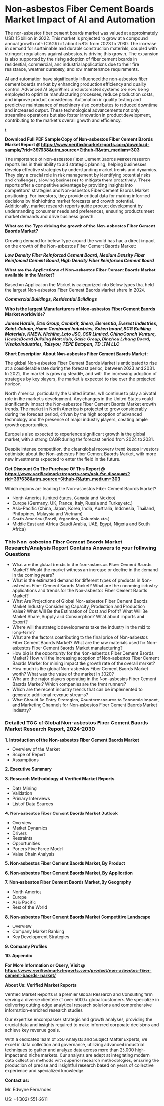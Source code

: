 <meta name="title" content="Global Non-asbestos Fiber Cement Boards Market Impact of AI and Automation"><meta name="description" content="The non-asbestos fiber cement boards market was valued at approximately USD 15 billion in 2022. This market is projected to grow at a compound annual growth rate (CAGR"><meta name="title" content="Non-asbestos Fiber Cement Boards Market Size, Share, Scope, Trends, Growth, Opportunities, Analysis, Forecast"><h1>Non-asbestos Fiber Cement Boards Market Impact of AI and Automation</h1><p>The non-asbestos fiber cement boards market was valued at approximately USD 15 billion in 2022. This market is projected to grow at a compound annual growth rate (CAGR) of about 5.8% from 2023 to 2030. The increase in demand for sustainable and durable construction materials, coupled with stringent regulations against asbestos, is driving this growth. The expansion is also supported by the rising adoption of fiber cement boards in residential, commercial, and industrial applications due to their fire resistance, weather durability, and low maintenance requirements.</p><p>AI and automation have significantly influenced the non-asbestos fiber cement boards market by enhancing production efficiency and quality control. Advanced AI algorithms and automated systems are now being employed to optimize manufacturing processes, reduce production costs, and improve product consistency. Automation in quality testing and predictive maintenance of machinery also contributes to reduced downtime and increased output. These technological advancements not only streamline operations but also foster innovation in product development, contributing to the market's overall growth and efficiency.</p>t</p><p id="" class=""><strong>Download Full PDF Sample Copy of Non-asbestos Fiber Cement Baords Market Report @ <a href="https://www.verifiedmarketreports.com/download-sample/?rid=397638&utm_source=Github-R&utm_medium=303" target="_blank">https://www.verifiedmarketreports.com/download-sample/?rid=397638&utm_source=Github-R&utm_medium=303</a></strong></p><p>The importance of&nbsp;Non-asbestos Fiber Cement Baords Market research reports lies in their ability to aid strategic planning, helping businesses develop effective strategies by understanding market trends and dynamics. They play a crucial role in risk management by identifying potential risks and challenges, allowing businesses to mitigate them proactively. These reports offer a competitive advantage by providing insights into competitors' strategies and Non-asbestos Fiber Cement Baords Market positioning. For investors, they provide critical data for making informed decisions by highlighting market forecasts and growth potential. Additionally, market research reports guide product development by understanding consumer needs and preferences, ensuring products meet market demands and drive business growth.</p><p><strong>What are the&nbsp;Type driving the growth of the Non-asbestos Fiber Cement Baords Market?</strong></p><p id="" class="">Growing demand for below Type around the world has had a direct impact on the growth of the Non-asbestos Fiber Cement Baords Market:</p><em><strong>Low Density Fiber Reinforced Cement Board, Medium Density Fiber Reinforced Cement Board, High Density Fiber Reinforced Cement Board</strong></em></p><strong>What are the&nbsp;Applications&nbsp;of Non-asbestos Fiber Cement Baords Market available in the Market?</strong></p><p id="" class="">Based on Application the Market is categorized into Below types that held the largest Non-asbestos Fiber Cement Baords Market share In 2024.</p><em><strong>Commercial Buildings, Residential Buildings</strong></em></p><strong>Who is the largest Manufacturers of Non-asbestos Fiber Cement Baords Market worldwide?</strong></p><p><em><strong>James Hardie, Etex Group, Cembrit, Shera, Elementia, Everest Industries, Saint-Gobain, Hume Cemboard Industries, Soben board, SCG Building Materials, KMEW, Nichiha, Lato JSC, CSR Limited, China Conch Venture, HeaderBoard Building Materials, Sanle Group, Binzhou Lvbang Board, Visaka Industries, Taisyou, TEPE Betopan, TD LTM LLC</strong></em></p><p id="" class=""><strong>Short Description About Non-asbestos Fiber Cement Baords Market:</strong></p><p>The global Non-asbestos Fiber Cement Baords Market is anticipated to rise at a considerable rate during the forecast period, between 2023 and 2031. In 2022, the market is growing steadily, and with the increasing adoption of strategies by key players, the market is expected to rise over the projected horizon.</p><p>North America, particularly the United States, will continue to play a pivotal role in the market's development. Any changes in the United States could significantly impact the Non-asbestos Fiber Cement Baords Market growth trends. The market in North America is projected to grow considerably during the forecast period, driven by the high adoption of advanced technology and the presence of major industry players, creating ample growth opportunities.</p><p>Europe is also expected to experience significant growth in the global market, with a strong CAGR during the forecast period from 2024 to 2031.</p><p>Despite intense competition, the clear global recovery trend keeps investors optimistic about the Non-asbestos Fiber Cement Baords Market, with more new investments expected to enter the field in the future.</p><p id="" class=""><strong>Get Discount On The Purchase Of This Report @ <a href="https://www.verifiedmarketreports.com/ask-for-discount/?rid=397638&utm_source=Github-R&utm_medium=303" target="_blank">https://www.verifiedmarketreports.com/ask-for-discount/?rid=397638&utm_source=Github-R&utm_medium=303</a></strong></p>Which regions are leading the Non-asbestos Fiber Cement Baords Market?</p><ul><li>North America (United States, Canada and Mexico)</li><li>Europe (Germany, UK, France, Italy, Russia and Turkey etc.)</li><li>Asia-Pacific (China, Japan, Korea, India, Australia, Indonesia, Thailand, Philippines, Malaysia and Vietnam)</li><li>South America (Brazil, Argentina, Columbia etc.)</li><li>Middle East and Africa (Saudi Arabia, UAE, Egypt, Nigeria and South Africa)</li></ul><h3 id="" class="">This Non-asbestos Fiber Cement Baords Market Research/Analysis Report Contains Answers to your following Questions</h3><ul><li>What are the global trends in the Non-asbestos Fiber Cement Baords Market? Would the market witness an increase or decline in the demand in the coming years?</li><li>What is the estimated demand for different types of products in Non-asbestos Fiber Cement Baords Market? What are the upcoming industry applications and trends for the Non-asbestos Fiber Cement Baords Market?</li><li>What Are Projections of Global Non-asbestos Fiber Cement Baords Market Industry Considering Capacity, Production and Production Value? What Will Be the Estimation of Cost and Profit? What Will Be Market Share, Supply and Consumption? What about imports and Export?</li><li>Where will the strategic developments take the industry in the mid to long-term?</li><li>What are the factors contributing to the final price of Non-asbestos Fiber Cement Baords Market? What are the raw materials used for Non-asbestos Fiber Cement Baords Market manufacturing?</li><li>How big is the opportunity for the Non-asbestos Fiber Cement Baords Market? How will the increasing adoption of Non-asbestos Fiber Cement Baords Market for mining impact the growth rate of the overall market?</li><li>How much is the global Non-asbestos Fiber Cement Baords Market worth? What was the value of the market In 2020?</li><li>Who are the major players operating in the Non-asbestos Fiber Cement Baords Market? Which companies are the front runners?</li><li>Which are the recent industry trends that can be implemented to generate additional revenue streams?</li><li>What Should Be Entry Strategies, Countermeasures to Economic Impact, and Marketing Channels for Non-asbestos Fiber Cement Baords Market Industry?</li></ul><h3 id="" class="">Detailed TOC of Global Non-asbestos Fiber Cement Baords Market Research Report, 2024-2030</h3><p id="" class=""><strong>1. Introduction of the Non-asbestos Fiber Cement Baords Market</strong></p><ul><li>Overview of the Market</li><li>Scope of Report</li><li>Assumptions</li></ul><p id="" class=""><strong>2. Executive Summary</strong></p><p id="" class=""><strong>3. Research Methodology of Verified Market Reports</strong></p><ul><li>Data Mining</li><li>Validation</li><li>Primary Interviews</li><li>List of Data Sources</li></ul><p id="" class=""><strong>4. Non-asbestos Fiber Cement Baords Market Outlook</strong></p><ul><li>Overview</li><li>Market Dynamics</li><li>Drivers</li><li>Restraints</li><li>Opportunities</li><li>Porters Five Force Model</li><li>Value Chain Analysis</li></ul><p id="" class=""><strong>5. Non-asbestos Fiber Cement Baords Market, By Product</strong></p><p id="" class=""><strong>6. Non-asbestos Fiber Cement Baords Market, By Application</strong></p><p id="" class=""><strong>7. Non-asbestos Fiber Cement Baords Market, By Geography</strong></p><ul><li>North America</li><li>Europe</li><li>Asia Pacific</li><li>Rest of the World</li></ul><p id="" class=""><strong>8. Non-asbestos Fiber Cement Baords Market Competitive Landscape</strong></p><ul><li>Overview</li><li>Company Market Ranking</li><li>Key Development Strategies</li></ul><p id="" class=""><strong>9. Company Profiles</strong></p><p id="" class=""><strong>10. Appendix</strong></p><p id="" class=""><strong>For More Information or Query, Visit @ <a href="https://www.verifiedmarketreports.com/product/non-asbestos-fiber-cement-baords-market/" target="_blank">https://www.verifiedmarketreports.com/product/non-asbestos-fiber-cement-baords-market/</a></strong></p><p id="" class=""><strong>About Us: Verified Market Reports</strong></p><p id="" class="">Verified Market Reports is a premier Global Research and Consulting firm serving a diverse clientele of over 5000+ global customers. We specialize in delivering cutting-edge analytical research solutions and comprehensive information-enriched research studies.</p><p id="" class="">Our expertise encompasses strategic and growth analyses, providing the crucial data and insights required to make informed corporate decisions and achieve key revenue goals.</p><p id="" class="">With a dedicated team of 250 Analysts and Subject Matter Experts, we excel in data collection and governance, utilizing advanced industrial techniques to gather and analyze data across more than 25,000 high-impact and niche markets. Our analysts are adept at integrating modern data collection methods with superior research methodologies, ensuring the production of precise and insightful research based on years of collective experience and specialized knowledge.</p><p id="" class=""><strong>Contact us:</strong></p><p id="" class="">Mr. Edwyne Fernandes</p><p id="" class="">US: +1(302) 551-2611</p>